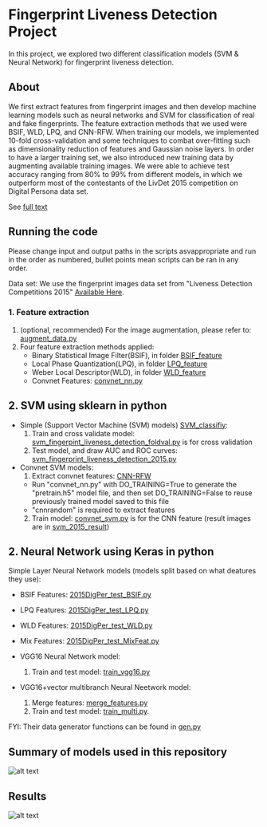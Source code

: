 # Fingerprint Liveness Detection Project

In this project, we explored two different classification models (SVM & Neural Network) for fingerprint liveness detection.

## About
We first extract features from fingerprint images and then develop machine learning models such as neural networks and SVM for classification of real and fake fingerprints. The feature extraction methods that we used were BSIF, WLD, LPQ, and CNN-RFW. When training our models, we implemented 10-fold cross-validation and some techniques to combat over-fitting such as dimensionality reduction of features and Gaussian noise layers. In order to have a larger training set, we also introduced new training data by augmenting available training images. We were able to achieve test accuracy ranging from 80% to 99% from different models, in which we outperform most of the contestants of the LivDet 2015 competition on Digital Persona data set.

See [full text](fingerprint-liveness-detection.pdf)

## Running the code
Please change input and output paths in the scripts asvappropriate and run in the order as numbered, bullet points mean scripts can be ran in any order.

Data set: We use the fingerprint images data set from "Liveness Detection Competitions 2015" [Available Here](http://livdet.org/registration.php).

### 1. Feature extraction

1. (optional, recommended) For the image augmentation, please refer to: [augment_data.py](augment_data.py)
2. Four feature extraction methods applied:
    + Binary Statistical Image Filter(BSIF), in folder [BSIF_feature](BSIF_feature)
    + Local Phase Quantization(LPQ), in folder [LPQ_feature](LPQ_feature)
    + Weber Local Descriptor(WLD), in folder [WLD_feature](WLD_feature)
    + Convnet Features: [convnet_nn.py](./NeuralNetwork/convnet_nn.py)  
  
## 2. SVM using sklearn in python
+ Simple (Support Vector Machine (SVM) models) [SVM_classifiy](SVM_classifiy):
  1. Train and cross validate model: [svm_fingerpint_liveness_detection_foldval.py](./SVM_classifiy/svm_fingerpint_liveness_detection_foldval.py) is for cross validation
  2. Test model, and draw AUC and ROC curves: [svm_fingerprint_liveness_detection_2015.py](./SVM_classifiy/svm_fingerprint_liveness_detection_2015.py)
+ Convnet SVM models:
  1. Extract convnet features: [CNN-RFW](https://github.com/giovanichiachia/convnet-rfw)
    + Run "convnet_nn.py" with DO_TRAINING=True to generate the "pretrain.h5" model file, and then set DO_TRAINING=False to reuse previously trained model saved to this file
    + "cnnrandom" is required to extract features
  2. Train model: [convnet_svm.py](./SVM_classifiy/convnet_svm.py) is for the CNN feature (result images are in [svm_2015_result](./SVM_classifiy/svm_2015_result))

## 2. Neural Network using Keras in python
Simple Layer Neural Network models (models split based on what deatures they use):
  + BSIF Features: [2015DigPer_test_BSIF.py](./NeuralNetwork/2015DigPer_test_BSIF.py)
  + LPQ Features: [2015DigPer_test_LPQ.py](./NeuralNetwork/2015DigPer_test_LPQ.py)
  + WLD Features: [2015DigPer_test_WLD.py](./NeuralNetwork/2015DigPer_test_WLD.py)
  + Mix Features: [2015DigPer_test_MixFeat.py](./NeuralNetwork/2015DigPer_test_MixFeat.py)

+ VGG16 Neural Network model:
  1. Train and test model: [train_vgg16.py](./NeuralNetwork/train_vgg16.py)

+ VGG16+vector multibranch Neural Neetwork model:
  1. Merge features: [merge_features.py](./NeuralNetwork/merge_features.py)
  2. Train and test model: [train_multi.py](./NeuralNetwork/train_multi.py). 

FYI: Their data generator functions can be found in [gen.py](./NeuralNetwork/gen.py)


## Summary of models used in this repository
![alt text](models.png)

## Results
![alt text](result.PNG)

